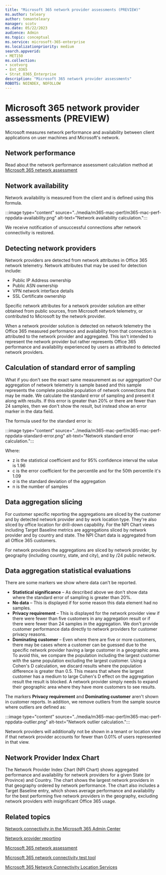 ```yaml
---
title: "Microsoft 365 network provider assessments (PREVIEW)"
ms.author: teleary
author: temanteleary
manager: scotv
ms.date: 05/22/2023
audience: Admin
ms.topic: conceptual
ms.service: microsoft-365-enterprise
ms.localizationpriority: medium
search.appverid:
- MET150
ms.collection:
- scotvorg
- Ent_O365
- Strat_O365_Enterprise
description: "Microsoft 365 network provider assessments"
ROBOTS: NOINDEX, NOFOLLOW
---
```


# Microsoft 365 network provider assessments (PREVIEW)

Microsoft measures network performance and availability between client applications on user machines and Microsoft's network.

## Network performance

Read about the network performance assessment calculation method at [Microsoft 365 network assessment](office-365-network-mac-perf-score.md)

## Network availability

Network availability is measured from the client and is defined using this formula.

:::image type="content" source="../media/m365-mac-perf/m365-mac-perf-nppdata-availability.png" alt-text="Network availability calculation.":::
<!--
> [!div class="mx-imgBorder"]
> ![Network availability calculation.](../media/m365-mac-perf/m365-mac-perf-nppdata-availability.png)
-->

We receive notification of unsuccessful connections after network connectivity is restored.

## Detecting network providers

Network providers are detected from network attributes in Office 365 network telemetry. Network attributes that may be used for detection include:

* Public IP Address ownership
* Public ASN ownership
* VPN network interface details
* SSL Certificate ownership

Specific network attributes for a network provider solution are either obtained from public sources, from Microsoft network telemetry, or contributed to Microsoft by the network provider.

When a network provider solution is detected on network telemetry the Office 365 measured performance and availability from that connection is attributed to the network provider and aggregated. This isn't intended to represent the network provider but rather represents Office 365 performance and availability experienced by users as attributed to detected network providers.

## Calculation of standard error of sampling

What if you don't see the exact same measurement as our aggregation? Our aggregation of network telemetry is sample based and this sample represents the complete possible population of network connections that may be made. We calculate the standard error of sampling and present it along with results. If this error is greater than 20% or there are fewer than 24 samples, then we don't show the result, but instead show an error marker in the data field.

The formula used for the standard error is:

:::image type="content" source="../media/m365-mac-perf/m365-mac-perf-nppdata-standard-error.png" alt-text="Network standard error calculation.":::

<!--
> [!div class="mx-imgBorder"]
> ![Network standard error calculation.](../media/m365-mac-perf/m365-mac-perf-nppdata-standard-error.png)
-->

Where:

* z is the statistical coefficient and for 95% confidence interval the value is 1.96
* c is the error coefficient for the percentile and for the 50th percentile it's 1.09
* σ is the standard deviation of the aggregation
* n is the number of samples

## Data aggregation slicing

For customer specific reporting the aggregations are sliced by the customer and by detected network provider and by work location type. They're also sliced by office location for drill-down capability. For the NPI Chart views including Target Baseline metrics are aggregations sliced by network provider and by country and state. The NPI Chart data is aggregated from all Office 365 customers.

For network providers the aggregations are sliced by network provider, by geography (including country, state, and city), and by /24 public network.

## Data aggregation statistical evaluations

There are some markers we show where data can't be reported.

* **Statistical significance** – As described above we don't show data where the standard error of sampling is greater than 20%.
* **No data** – This is displayed if for some reason this data element had no samples.
* **Privacy requirement** – This is displayed for the network provider view if there were fewer than five customers in any aggregation result or if there were fewer than 24 samples in the aggregation. We don't provide customer performance data directly to network providers for customer privacy reasons.
* **Dominating customer** – Even where there are five or more customers, there may be cases where a customer can be guessed due to the specific network provider having a large customer in a geographic area. To avoid this, we compare the population including the largest customer with the same population excluding the largest customer. Using a Cohen's D calculation, we discard results where the population difference is greater than 0.5. This means that where the largest customer has a medium to large Cohen's D effect on the aggregation result the result is blocked. A network provider simply needs to expand their geographic area where they have more customers to see results.

The markers **Privacy requirement** and **Dominating customer** aren't shown in customer reports.
In addition, we remove outliers from the sample source where outliers are defined as:

:::image type="content" source="../media/m365-mac-perf/m365-mac-perf-nppdata-outlier.png" alt-text="Network outlier calculation.":::

<!--
> [!div class="mx-imgBorder"]
> ![Network outlier calculation.](../media/m365-mac-perf/m365-mac-perf-nppdata-outlier.png)
-->

Network providers will additionally not be shown in a tenant or location view if that network provider accounts for fewer than 0.01% of users represented in that view.

## Network Provider Index Chart

The Network Provider Index Chart (NPI Chart) shows aggregated performance and availability for network providers for a given State (or Province) and Country. The chart shows the largest network providers in that geography ordered by network performance. The chart also includes a Target Baseline entry, which shows average performance and availability for the best performing five network providers in the geography, excluding network providers with insignificant Office 365 usage.

## Related topics

[Network connectivity in the Microsoft 365 Admin Center](office-365-network-mac-perf-overview.md)

[Network provider reporting](office-365-network-mac-perf-nppux.md)

[Microsoft 365 network assessment](office-365-network-mac-perf-score.md)

[Microsoft 365 network connectivity test tool](office-365-network-mac-perf-onboarding-tool.md)

[Microsoft 365 Network Connectivity Location Services](office-365-network-mac-location-services.md)

